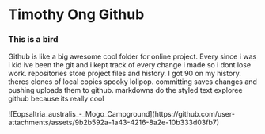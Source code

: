 <h1>Timothy Ong Github</h1>
	<h3>This is a bird</h3>
 <p>Github is like a big awesome cool folder for online project. Every since i was i kid ive been the 
 git and i kept track of every change i made so i dont lose work. repositories store project files and history. I got 90 on my history.
 theres clones of local copies spooky lolipop. committing saves changes and pushing uploads them to github.
 markdowns do the styled text
exploree github because its really cool </p>
![Eopsaltria_australis_-_Mogo_Campground](https://github.com/user-attachments/assets/9b2b592a-1a43-4216-8a2e-10b333d03fb7)

